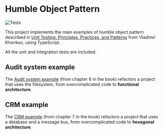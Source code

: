 # Humble Object Pattern

![Tests](https://github.com/mkrtchian/humble-object-pattern/workflows/Tests/badge.svg?branch=main)

This project implements the main examples of humble object pattern described in [Unit Testing: Principles, Practices, and Patterns](https://www.manning.com/books/unit-testing) from Vladimir Khorikov, using TypeScript.

All the unit and integration tests are included.

## Audit system example

The [Audit system example](src/audit-system) (from chapter 6 in the book) refactors a project that uses the filesystem, from overcomplicated code to **functional architecture**.

## CRM example

The [CRM example](src/crm) (from chapter 7 in the book) refactors a project that uses a database and a message bus, from overcomplicated code to **hexagonal architecture**.

